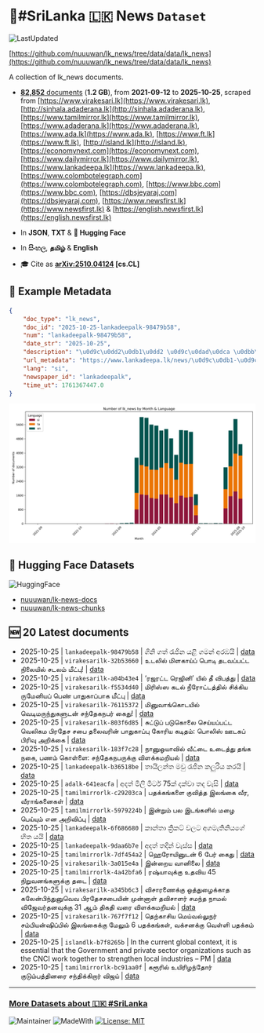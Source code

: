 # 📄#SriLanka 🇱🇰 News `Dataset`

![LastUpdated](https://img.shields.io/badge/last_updated-2025--10--25_10:17:34-green)

[https://github.com/nuuuwan/lk_news/tree/data/data/lk_news](https://github.com/nuuuwan/lk_news/tree/data/data/lk_news)

A collection of lk_news documents.

- [**82,852** documents](https://github.com/nuuuwan/lk_news/tree/data/data/lk_news) (**1.2 GB**), from **2021-09-12** to **2025-10-25**, scraped from [https://www.virakesari.lk](https://www.virakesari.lk), [http://sinhala.adaderana.lk](http://sinhala.adaderana.lk), [https://www.tamilmirror.lk](https://www.tamilmirror.lk), [https://www.adaderana.lk](https://www.adaderana.lk), [https://www.ada.lk](https://www.ada.lk), [https://www.ft.lk](https://www.ft.lk), [http://island.lk](http://island.lk), [https://economynext.com](https://economynext.com), [https://www.dailymirror.lk](https://www.dailymirror.lk), [https://www.lankadeepa.lk](https://www.lankadeepa.lk), [https://www.colombotelegraph.com](https://www.colombotelegraph.com), [https://www.bbc.com](https://www.bbc.com), [https://dbsjeyaraj.com](https://dbsjeyaraj.com), [https://www.newsfirst.lk](https://www.newsfirst.lk) & [https://english.newsfirst.lk](https://english.newsfirst.lk)

- In **JSON**, **TXT** & **🤗 Hugging Face**

- In **සිංහල**, **தமிழ்** & **English**

- 🎓 Cite as **[arXiv:2510.04124](https://arxiv.org/abs/2510.04124) [cs.CL]**

## 📝 Example Metadata

```json
{
    "doc_type": "lk_news",
    "doc_id": "2025-10-25-lankadeepalk-98479b58",
    "num": "lankadeepalk-98479b58",
    "date_str": "2025-10-25",
    "description": "\u0d9c\u0dd2\u0db1\u0dd2 \u0d9c\u0dad\u0dca \u0dbb\u0dd0\u0da2\u0dd2\u0db1 \u0dba\u0dc5\u0dd2 \u0d9c\u0db8\u0db1\u0dca \u0d85\u0dbb\u0db9\u0dba\u0dd2",
    "url_metadata": "https://www.lankadeepa.lk/news/\u0d9c\u0db1-\u0d9c\u0dad-\u0dbb\u0da2\u0db1-\u0dba\u0dc5-\u0d9c\u0db8\u0db1-\u0d85\u0dbb\u0db9\u0dba/101-682010",
    "lang": "si",
    "newspaper_id": "lankadeepalk",
    "time_ut": 1761367447.0
}
```

![Chart](https://raw.githubusercontent.com/nuuuwan/lk_news/refs/heads/data/data/lk_news/docs_by_month_and_lang.png)

## 🤗 Hugging Face Datasets

![HuggingFace](https://img.shields.io/badge/-HuggingFace-FDEE21?style=for-the-badge&logo=HuggingFace)

- [nuuuwan/lk-news-docs](https://huggingface.co/datasets/nuuuwan/lk-news-docs)
- [nuuuwan/lk-news-chunks](https://huggingface.co/datasets/nuuuwan/lk-news-chunks)

## 🆕 20 Latest documents

- 2025-10-25 | `lankadeepalk-98479b58` | ගිනි ගත් රැජින යළි ගමන් අරඹයි | [data](https://github.com/nuuuwan/lk_news/tree/data/data/lk_news/2020s/2025/2025-10-25-lankadeepalk-98479b58)
- 2025-10-25 | `virakesarilk-32b53660` | உடலில் மிளகாய்ப் பொடி தடவப்பட்ட நிலையில் சடலம் மீட்பு! | [data](https://github.com/nuuuwan/lk_news/tree/data/data/lk_news/2020s/2025/2025-10-25-virakesarilk-32b53660)
- 2025-10-25 | `virakesarilk-a04b43e4` | ‘ரஜரட்ட ரெஜினி’ யில் தீ விபத்து | [data](https://github.com/nuuuwan/lk_news/tree/data/data/lk_news/2020s/2025/2025-10-25-virakesarilk-a04b43e4)
- 2025-10-25 | `virakesarilk-f5534d40` | மிரிஸ்ஸ கடல் நீரோட்டத்தில் சிக்கிய ருமேனியப் பெண் பாதுகாப்பாக மீட்பு | [data](https://github.com/nuuuwan/lk_news/tree/data/data/lk_news/2020s/2025/2025-10-25-virakesarilk-f5534d40)
- 2025-10-25 | `virakesarilk-76115372` | மினுவாங்கொடயில் வெடிமருந்துகளுடன் சந்தேகநபர் கைது! | [data](https://github.com/nuuuwan/lk_news/tree/data/data/lk_news/2020s/2025/2025-10-25-virakesarilk-76115372)
- 2025-10-25 | `virakesarilk-803f6d85` | சுட்டுப் படுகொலை செய்யப்பட்ட வெலிகம பிரதேச சபை தலைவரின் பாதுகாப்பு கோரிய கடிதம்: பொலிஸ் ஊடகப் பிரிவு அறிக்கை | [data](https://github.com/nuuuwan/lk_news/tree/data/data/lk_news/2020s/2025/2025-10-25-virakesarilk-803f6d85)
- 2025-10-25 | `virakesarilk-183f7c28` | நானுஓயாவில் வீட்டை உடைத்து தங்க நகை, பணம் கொள்ளை: சந்தேகநபருக்கு விளக்கமறியல் | [data](https://github.com/nuuuwan/lk_news/tree/data/data/lk_news/2020s/2025/2025-10-25-virakesarilk-183f7c28)
- 2025-10-25 | `lankadeepalk-b36518be` | තායිලන්ත මවු රැජින කලුරිය කරයි | [data](https://github.com/nuuuwan/lk_news/tree/data/data/lk_news/2020s/2025/2025-10-25-lankadeepalk-b36518be)
- 2025-10-25 | `adalk-641eacfa` | අදත් මිලි මීටර් 75ක් දක්වා තද වැසි | [data](https://github.com/nuuuwan/lk_news/tree/data/data/lk_news/2020s/2025/2025-10-25-adalk-641eacfa)
- 2025-10-25 | `tamilmirrorlk-c29203ca` | பதக்கங்களை குவித்த இலங்கை வீர, வீராங்கனைகள் | [data](https://github.com/nuuuwan/lk_news/tree/data/data/lk_news/2020s/2025/2025-10-25-tamilmirrorlk-c29203ca)
- 2025-10-25 | `tamilmirrorlk-5979224b` | இன்றும் பல இடங்களில் மழை பெய்யும் என அறிவிப்பு | [data](https://github.com/nuuuwan/lk_news/tree/data/data/lk_news/2020s/2025/2025-10-25-tamilmirrorlk-5979224b)
- 2025-10-25 | `lankadeepalk-6f686680` | කාන්තා ක්‍රිකට් වලට අගමැතිනියගේ හිත යයි | [data](https://github.com/nuuuwan/lk_news/tree/data/data/lk_news/2020s/2025/2025-10-25-lankadeepalk-6f686680)
- 2025-10-25 | `lankadeepalk-9daa6b7e` | අදත් තදින් වැස්ස | [data](https://github.com/nuuuwan/lk_news/tree/data/data/lk_news/2020s/2025/2025-10-25-lankadeepalk-9daa6b7e)
- 2025-10-25 | `tamilmirrorlk-7df454a2` | ஹெரோயினுடன் 6 பேர் கைது | [data](https://github.com/nuuuwan/lk_news/tree/data/data/lk_news/2020s/2025/2025-10-25-tamilmirrorlk-7df454a2)
- 2025-10-25 | `virakesarilk-3a015e4a` | இன்றைய வானிலை | [data](https://github.com/nuuuwan/lk_news/tree/data/data/lk_news/2020s/2025/2025-10-25-virakesarilk-3a015e4a)
- 2025-10-25 | `tamilmirrorlk-4a42bfa6` | ரஷ்யாவுக்கு உதவிய 45 நிறுவனங்களுக்கு தடை | [data](https://github.com/nuuuwan/lk_news/tree/data/data/lk_news/2020s/2025/2025-10-25-tamilmirrorlk-4a42bfa6)
- 2025-10-25 | `virakesarilk-a345b6c3` | விசாரணைக்கு ஒத்துழைக்காத கலேன்பிந்துனுவெவ பிரதேசசபையின் முன்னாள் தவிசாளர் சமந்த நாமல் விஜேவர்தனவுக்கு 31 ஆம் திகதி வரை விளக்கமறியல் | [data](https://github.com/nuuuwan/lk_news/tree/data/data/lk_news/2020s/2025/2025-10-25-virakesarilk-a345b6c3)
- 2025-10-25 | `virakesarilk-767f7f12` | தெற்காசிய மெய்வல்லுநர் சம்பியன்ஷிப்பில் இலங்கைக்கு மேலும் 6 பதக்கங்கள், வக்சனக்கு வெள்ளி பதக்கம் | [data](https://github.com/nuuuwan/lk_news/tree/data/data/lk_news/2020s/2025/2025-10-25-virakesarilk-767f7f12)
- 2025-10-25 | `islandlk-b7f8265b` | In the current global context, it is essential that the Government and private sector organizations such as the CNCI work together to strengthen local industries – PM | [data](https://github.com/nuuuwan/lk_news/tree/data/data/lk_news/2020s/2025/2025-10-25-islandlk-b7f8265b)
- 2025-10-25 | `tamilmirrorlk-bc91aa0f` | கரூரில் உயிரிழந்தோர் குடும்பத்தினரை சந்திக்கிறார் விஜய் | [data](https://github.com/nuuuwan/lk_news/tree/data/data/lk_news/2020s/2025/2025-10-25-tamilmirrorlk-bc91aa0f)

---

### [More Datasets about 🇱🇰 #SriLanka](https://github.com/nuuuwan/lk_datasets)

![Maintainer](https://img.shields.io/badge/maintainer-nuuuwan-red)
![MadeWith](https://img.shields.io/badge/made_with-python-blue)
[![License: MIT](https://img.shields.io/badge/License-MIT-yellow.svg)](https://opensource.org/licenses/MIT)
